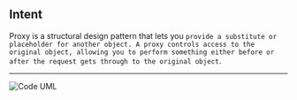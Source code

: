 ## Intent

Proxy is a structural design pattern that lets you `provide a substitute or placeholder for another object. A proxy controls access to the original object, allowing you to perform something either before or after the request gets through to the original object`.

***

![Code UML](https://github.com/muarshad01/Python-Design-Patterns/blob/main/Structural_Design_Patterns/Proxy/images/classes.png)
